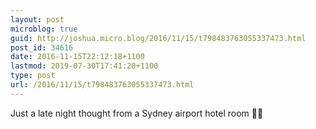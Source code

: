 ```yaml
---
layout: post
microblog: true
guid: http://joshua.micro.blog/2016/11/15/t798483763055337473.html
post_id: 34616
date: 2016-11-15T22:12:18+1100
lastmod: 2019-07-30T17:41:20+1100
type: post
url: /2016/11/15/t798483763055337473.html
---
```

Just a late night thought from a Sydney airport hotel room ✌🏻️
